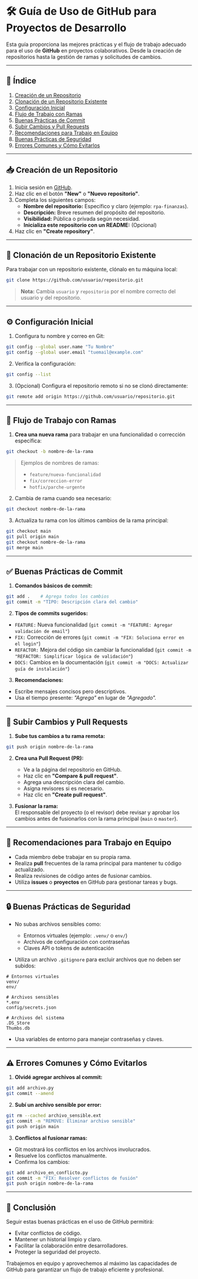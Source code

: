 
# 🛠️ Guía de Uso de GitHub para Proyectos de Desarrollo

Esta guía proporciona las mejores prácticas y el flujo de trabajo adecuado para el uso de **GitHub** en proyectos colaborativos. Desde la creación de repositorios hasta la gestión de ramas y solicitudes de cambios.

---

## 📌 Índice

1. [Creación de un Repositorio](#creación-de-un-repositorio)
2. [Clonación de un Repositorio Existente](#clonación-de-un-repositorio-existente)
3. [Configuración Inicial](#configuración-inicial)
4. [Flujo de Trabajo con Ramas](#flujo-de-trabajo-con-ramas)
5. [Buenas Prácticas de Commit](#buenas-prácticas-de-commit)
6. [Subir Cambios y Pull Requests](#subir-cambios-y-pull-requests)
7. [Recomendaciones para Trabajo en Equipo](#recomendaciones-para-trabajo-en-equipo)
8. [Buenas Prácticas de Seguridad](#buenas-prácticas-de-seguridad)
9. [Errores Comunes y Cómo Evitarlos](#errores-comunes-y-cómo-evitarlos)

---

## 📥 Creación de un Repositorio

1. Inicia sesión en [GitHub](https://github.com/).
2. Haz clic en el botón **"New"** o **"Nuevo repositorio"**.
3. Completa los siguientes campos:
   - **Nombre del repositorio:** Específico y claro (ejemplo: `rpa-finanzas`).
   - **Descripción:** Breve resumen del propósito del repositorio.
   - **Visibilidad:** Pública o privada según necesidad.
   - **Inicializa este repositorio con un README:** (Opcional)
4. Haz clic en **"Create repository"**.

---

## 🔄 Clonación de un Repositorio Existente

Para trabajar con un repositorio existente, clónalo en tu máquina local:

```bash
git clone https://github.com/usuario/repositorio.git
```

> **Nota:** Cambia `usuario` y `repositorio` por el nombre correcto del usuario y del repositorio.

---

## ⚙️ Configuración Inicial

1. Configura tu nombre y correo en Git:

```bash
git config --global user.name "Tu Nombre"
git config --global user.email "tuemail@example.com"
```

2. Verifica la configuración:

```bash
git config --list
```

3. (Opcional) Configura el repositorio remoto si no se clonó directamente:

```bash
git remote add origin https://github.com/usuario/repositorio.git
```

---

## 🌿 Flujo de Trabajo con Ramas

1. **Crea una nueva rama** para trabajar en una funcionalidad o corrección específica:

```bash
git checkout -b nombre-de-la-rama
```

> Ejemplos de nombres de ramas:
> - `feature/nueva-funcionalidad`
> - `fix/correccion-error`
> - `hotfix/parche-urgente`

2. Cambia de rama cuando sea necesario:

```bash
git checkout nombre-de-la-rama
```

3. Actualiza tu rama con los últimos cambios de la rama principal:

```bash
git checkout main
git pull origin main
git checkout nombre-de-la-rama
git merge main
```

---

## ✅ Buenas Prácticas de Commit

1. **Comandos básicos de commit:**

```bash
git add .    # Agrega todos los cambios
git commit -m "TIPO: Descripción clara del cambio"
```

2. **Tipos de commits sugeridos:**
- `FEATURE:` Nueva funcionalidad (`git commit -m "FEATURE: Agregar validación de email"`)
- `FIX:` Corrección de errores (`git commit -m "FIX: Soluciona error en el login"`)
- `REFACTOR:` Mejora del código sin cambiar la funcionalidad (`git commit -m "REFACTOR: Simplificar lógica de validación"`)
- `DOCS:` Cambios en la documentación (`git commit -m "DOCS: Actualizar guía de instalación"`)

3. **Recomendaciones:**
- Escribe mensajes concisos pero descriptivos.
- Usa el tiempo presente: _"Agrega"_ en lugar de _"Agregado"._

---

## 🚀 Subir Cambios y Pull Requests

1. **Sube tus cambios a tu rama remota:**
```bash
git push origin nombre-de-la-rama
```

2. **Crea una Pull Request (PR):**
   - Ve a la página del repositorio en GitHub.
   - Haz clic en **"Compare & pull request"**.
   - Agrega una descripción clara del cambio.
   - Asigna revisores si es necesario.
   - Haz clic en **"Create pull request"**.

3. **Fusionar la rama:**  
   El responsable del proyecto (o el revisor) debe revisar y aprobar los cambios antes de fusionarlos con la rama principal (`main` o `master`).

---

## 👥 Recomendaciones para Trabajo en Equipo

- Cada miembro debe trabajar en su propia rama.
- Realiza **pull** frecuentes de la rama principal para mantener tu código actualizado.
- Realiza revisiones de código antes de fusionar cambios.
- Utiliza **issues** o **proyectos** en GitHub para gestionar tareas y bugs.

---

## 🔒 Buenas Prácticas de Seguridad

- No subas archivos sensibles como:
  - Entornos virtuales (ejemplo: `.venv/` o `env/`)
  - Archivos de configuración con contraseñas
  - Claves API o tokens de autenticación

- Utiliza un archivo `.gitignore` para excluir archivos que no deben ser subidos:

```
# Entornos virtuales
venv/
env/

# Archivos sensibles
*.env
config/secrets.json

# Archivos del sistema
.DS_Store
Thumbs.db
```

- Usa variables de entorno para manejar contraseñas y claves.

---

## ⚠️ Errores Comunes y Cómo Evitarlos

1. **Olvidé agregar archivos al commit:**

```bash
git add archivo.py
git commit --amend
```

2. **Subí un archivo sensible por error:**

```bash
git rm --cached archivo_sensible.ext
git commit -m "REMOVE: Eliminar archivo sensible"
git push origin main
```

3. **Conflictos al fusionar ramas:**

- Git mostrará los conflictos en los archivos involucrados.
- Resuelve los conflictos manualmente.
- Confirma los cambios:

```bash
git add archivo_en_conflicto.py
git commit -m "FIX: Resolver conflictos de fusión"
git push origin nombre-de-la-rama
```

---

## 🎯 Conclusión

Seguir estas buenas prácticas en el uso de GitHub permitirá:
- Evitar conflictos de código.
- Mantener un historial limpio y claro.
- Facilitar la colaboración entre desarrolladores.
- Proteger la seguridad del proyecto.

Trabajemos en equipo y aprovechemos al máximo las capacidades de GitHub para garantizar un flujo de trabajo eficiente y profesional.
